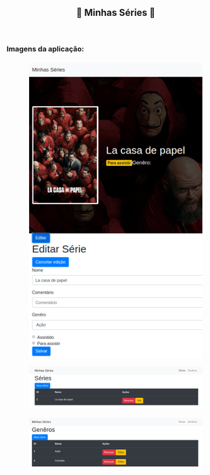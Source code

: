 <h2 align="center">
   <p>🎥 Minhas Séries 🍿</p>
</h2>

<br>
<h3>Imagens da aplicação:<h3>
<p align="center" >
  <img alt="Protótipo" width="400" src="./assets/info.png">
</p>
<p align="center" >
  <img alt="Protótipo" width="400" src="./assets/series.png">
</p>
<p align="center" >
  <img alt="Protótipo" width="400" src="./assets/generos.png">
</p>
